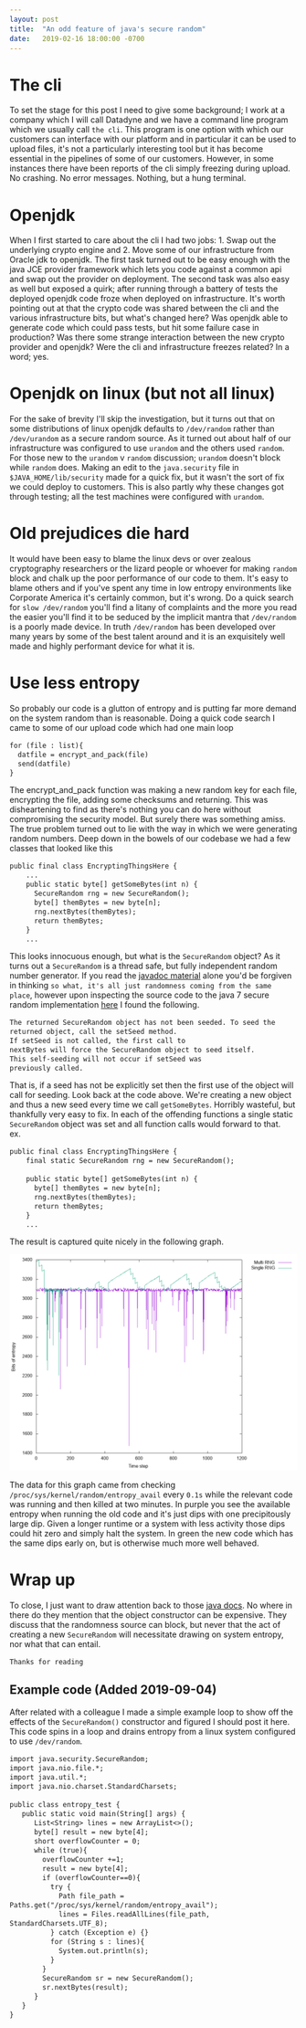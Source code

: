 ```yaml
---
layout: post
title:  "An odd feature of java's secure random"
date:   2019-02-16 18:00:00 -0700
---
```

# The cli
To set the stage for this post I need to give some background; I work at a company which I will call Datadyne and we have a command line program which we usually call `the cli`. This program is one option with which our customers can interface with our platform and in particular it can be used to upload files, it's not a particularly interesting tool but it has become essential in the pipelines of some of our customers. However, in some instances there have been reports of the cli simply freezing during upload. No crashing. No error messages. Nothing, but a hung terminal.

# Openjdk
When I first started to care about the cli I had two jobs: 1. Swap out the underlying crypto engine and 2. Move some of our infrastructure from Oracle jdk to openjdk. The first task turned out to be easy enough with the java JCE provider framework which lets you code against a common api and swap out the provider on deployment. The second task was also easy as well but exposed a quirk; after running through a battery of tests the deployed openjdk code froze when deployed on infrastructure. It's worth pointing out at that the crypto code was shared between the cli and the various infrastructure bits, but what's changed here? Was openjdk able to generate code which could pass tests, but hit some failure case in production? Was there some strange interaction between the new crypto provider and openjdk? Were the cli and infrastructure freezes related? In a word; yes.

# Openjdk on linux (but not all linux)
For the sake of brevity I'll skip the investigation, but it turns out that on some distributions of linux openjdk defaults to `/dev/random` rather than `/dev/urandom` as a secure random source. As it turned out about half of our infrastructure was configured to use `urandom` and the others used `random`. For those new to the `urandom` v `random` discussion; `urandom` doesn't block while `random` does. Making an edit to the `java.security` file in `$JAVA_HOME/lib/security` made for a quick fix, but it wasn't the sort of fix we could deploy to customers. This is also partly why these changes got through testing; all the test machines were configured with `urandom`.

# Old prejudices die hard
It would have been easy to blame the linux devs or over zealous cryptography researchers or the lizard people or whoever for making `random` block and chalk up the poor performance of our code to them. It's easy to blame others and if you've spent any time in low entropy environments like Corporate America it's certainly common, but it's wrong. Do a quick search for `slow /dev/random` you'll find a litany of complaints and the more you read the easier you'll find it to be seduced by the implicit mantra that `/dev/random` is a poorly made device.
In truth `/dev/random` has been developed over many years by some of the best talent around and it is an exquisitely well made and highly performant device for what it is.

# Use less entropy
So probably our code is a glutton of entropy and is putting far more demand on the system random than is reasonable. Doing a quick code search I came to some of our upload code which had one main loop
```
for (file : list){
  datfile = encrypt_and_pack(file)
  send(datfile)
}
```
The encrypt_and_pack function was making a new random key for each file, encrypting the file, adding some checksums and returning. This was disheartening to find as there's nothing you can do here without compromising the security model. But surely there was something amiss. The true problem turned out to lie with the way in which we were generating random numbers. Deep down in the bowels of our codebase we had a few classes that looked like this
```
public final class EncryptingThingsHere {
    ...
    public static byte[] getSomeBytes(int n) {
      SecureRandom rng = new SecureRandom();
      byte[] themBytes = new byte[n];
      rng.nextBytes(themBytes);
      return themBytes;
    }
    ...
```
This looks innocuous enough, but what is the `SecureRandom` object? As it turns out a `SecureRandom` is a thread safe, but fully independent random number generator. If you read the [javadoc material](https://docs.oracle.com/javase/8/docs/api/java/security/SecureRandom.html) alone you'd be forgiven in thinking `so what, it's all just randomness coming from the same place`, however upon inspecting the source code to the java 7 secure random implementation [here](https://hg.openjdk.java.net/jdk7/jdk7/jdk/file/tip/src/share/classes/java/security/SecureRandom.java) I found the following.
```
The returned SecureRandom object has not been seeded. To seed the
returned object, call the setSeed method.
If setSeed is not called, the first call to
nextBytes will force the SecureRandom object to seed itself.
This self-seeding will not occur if setSeed was
previously called.
```
That is, if a seed has not be explicitly set then the first use of the object will call for seeding. Look back at the code above. We're creating a new object and thus a new seed every time we call `getSomeBytes`. Horribly wasteful, but thankfully very easy to fix. In each of the offending functions a single static `SecureRandom` object was set and all function calls would forward to that.  
ex.
```
public final class EncryptingThingsHere {
    final static SecureRandom rng = new SecureRandom();

    public static byte[] getSomeBytes(int n) {
      byte[] themBytes = new byte[n];
      rng.nextBytes(themBytes);
      return themBytes;
    }
    ...
```
The result is captured quite nicely in the following graph.

![Some Entropy](https://raw.githubusercontent.com/darakian/darakian.github.io/master/_images/2019-2-16-on-java-securerandom/avail_entropy.png)

The data for this graph came from checking `/proc/sys/kernel/random/entropy_avail` every `0.1s` while the relevant code was running and then killed at two minutes. In purple you see the available entropy when running the old code and it's just dips with one precipitously large dip. Given a longer runtime or a system with less activity those dips could hit zero and simply halt the system. In green the new code which has the same dips early on, but is otherwise much more well behaved.

# Wrap up
To close, I just want to draw attention back to those [java docs](https://docs.oracle.com/javase/8/docs/api/java/security/SecureRandom.html). No where in there do they mention that the object constructor can be expensive. They discuss that the randomness source can block, but never that the act of creating a new `SecureRandom` will necessitate drawing on system entropy, nor what that can entail.
```
Thanks for reading
```


## Example code (Added 2019-09-04)
After related with a colleague I made a simple example loop to show off the effects of the `SecureRandom()` constructor and figured I should post it here. This code spins in a loop and drains entropy from a linux system configured to use `/dev/random`.  
```
import java.security.SecureRandom;
import java.nio.file.*;
import java.util.*;
import java.nio.charset.StandardCharsets;

public class entropy_test {
   public static void main(String[] args) {
      List<String> lines = new ArrayList<>();
      byte[] result = new byte[4];
      short overflowCounter = 0;
      while (true){
        overflowCounter +=1;
        result = new byte[4];
        if (overflowCounter==0){
          try {
            Path file_path = Paths.get("/proc/sys/kernel/random/entropy_avail");
            lines = Files.readAllLines(file_path, StandardCharsets.UTF_8);
          } catch (Exception e) {}
          for (String s : lines){
            System.out.println(s);
          }
        } 
        SecureRandom sr = new SecureRandom();
        sr.nextBytes(result);
      }
   }
}
```